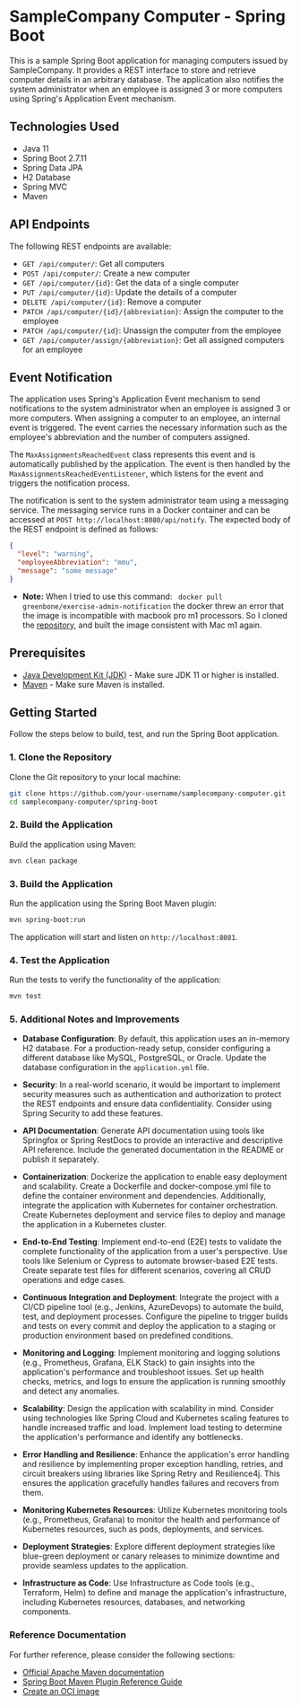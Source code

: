 # SampleCompany Computer - Spring Boot

This is a sample Spring Boot application for managing computers issued by SampleCompany. It provides a REST interface to store and retrieve computer details in an arbitrary database. The application also notifies the system administrator when an employee is assigned 3 or more computers using Spring's Application Event mechanism.
## Technologies Used

- Java 11
- Spring Boot 2.7.11
- Spring Data JPA
- H2 Database
- Spring MVC
- Maven

## API Endpoints

The following REST endpoints are available:

- `GET /api/computer/`: Get all computers
- `POST /api/computer/`: Create a new computer
- `GET /api/computer/{id}`: Get the data of a single computer
- `PUT /api/computer/{id}`: Update the details of a computer
- `DELETE /api/computer/{id}`: Remove a computer
- `PATCH /api/computer/{id}/{abbreviation}`: Assign the computer to the employee
- `PATCH /api/computer/{id}`: Unassign the computer from the employee
- `GET /api/computer/assign/{abbreviation}`: Get all assigned computers for an employee

## Event Notification

The application uses Spring's Application Event mechanism to send notifications to the system administrator when an employee is assigned 3 or more computers. When assigning a computer to an employee, an internal event is triggered. The event carries the necessary information such as the employee's abbreviation and the number of computers assigned.

The `MaxAssignmentsReachedEvent` class represents this event and is automatically published by the application. The event is then handled by the `MaxAssignmentsReachedEventListener`, which listens for the event and triggers the notification process.

The notification is sent to the system administrator team using a messaging service. The messaging service runs in a Docker container and can be accessed at `POST http://localhost:8080/api/notify`. The expected body of the REST endpoint is defined as follows:

```json
{
  "level": "warning",
  "employeeAbbreviation": "mmu",
  "message": "some message"
}
```
- **Note:** When I tried to use this command: ` docker pull greenbone/exercise-admin-notification` the docker threw an error that the image is incompatible with macbook pro m1 processors. So I cloned the [repository](https://github.com/greenbone/exercise-admin-notification), and built the image consistent with Mac m1 again.


## Prerequisites

- [Java Development Kit (JDK)](https://adoptopenjdk.net/) - Make sure JDK 11 or higher is installed.
- [Maven](https://maven.apache.org/) - Make sure Maven is installed.

## Getting Started

Follow the steps below to build, test, and run the Spring Boot application.

### 1. Clone the Repository

Clone the Git repository to your local machine:

```bash
git clone https://github.com/your-username/samplecompany-computer.git
cd samplecompany-computer/spring-boot
```
### 2. Build the Application
Build the application using Maven:

```bash
mvn clean package
```

### 3. Build the Application
Run the application using the Spring Boot Maven plugin:

```bash
mvn spring-boot:run
```
The application will start and listen on `http://localhost:8081`.


### 4. Test the Application

Run the tests to verify the functionality of the application:

```bash
mvn test 
```

### 5. Additional Notes and Improvements

- **Database Configuration**: By default, this application uses an in-memory H2 database. For a production-ready setup, consider configuring a different database like MySQL, PostgreSQL, or Oracle. Update the database configuration in the `application.yml` file.

- **Security**: In a real-world scenario, it would be important to implement security measures such as authentication and authorization to protect the REST endpoints and ensure data confidentiality. Consider using Spring Security to add these features.

- **API Documentation**: Generate API documentation using tools like Springfox or Spring RestDocs to provide an interactive and descriptive API reference. Include the generated documentation in the README or publish it separately.

- **Containerization**: Dockerize the application to enable easy deployment and scalability. Create a Dockerfile and docker-compose.yml file to define the container environment and dependencies. Additionally, integrate the application with Kubernetes for container orchestration. Create Kubernetes deployment and service files to deploy and manage the application in a Kubernetes cluster.

- **End-to-End Testing**: Implement end-to-end (E2E) tests to validate the complete functionality of the application from a user's perspective. Use tools like Selenium or Cypress to automate browser-based E2E tests. Create separate test files for different scenarios, covering all CRUD operations and edge cases.

- **Continuous Integration and Deployment**: Integrate the project with a CI/CD pipeline tool (e.g., Jenkins, AzureDevops) to automate the build, test, and deployment processes. Configure the pipeline to trigger builds and tests on every commit and deploy the application to a staging or production environment based on predefined conditions.

- **Monitoring and Logging**: Implement monitoring and logging solutions (e.g., Prometheus, Grafana, ELK Stack) to gain insights into the application's performance and troubleshoot issues. Set up health checks, metrics, and logs to ensure the application is running smoothly and detect any anomalies.

- **Scalability**: Design the application with scalability in mind. Consider using technologies like Spring Cloud and Kubernetes scaling features to handle increased traffic and load. Implement load testing to determine the application's performance and identify any bottlenecks.

- **Error Handling and Resilience**: Enhance the application's error handling and resilience by implementing proper exception handling, retries, and circuit breakers using libraries like Spring Retry and Resilience4j. This ensures the application gracefully handles failures and recovers from them.

- **Monitoring Kubernetes Resources**: Utilize Kubernetes monitoring tools (e.g., Prometheus, Grafana) to monitor the health and performance of Kubernetes resources, such as pods, deployments, and services.

- **Deployment Strategies**: Explore different deployment strategies like blue-green deployment or canary releases to minimize downtime and provide seamless updates to the application.

- **Infrastructure as Code**: Use Infrastructure as Code tools (e.g., Terraform, Helm) to define and manage the application's infrastructure, including Kubernetes resources, databases, and networking components.




### Reference Documentation

For further reference, please consider the following sections:

* [Official Apache Maven documentation](https://maven.apache.org/guides/index.html)
* [Spring Boot Maven Plugin Reference Guide](https://docs.spring.io/spring-boot/docs/2.7.11/maven-plugin/reference/html/)
* [Create an OCI image](https://docs.spring.io/spring-boot/docs/2.7.11/maven-plugin/reference/html/#build-image)

